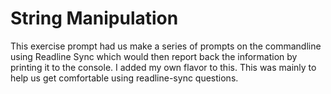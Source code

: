 String Manipulation 
====================

This exercise prompt had us make a series of prompts on the commandline using Readline Sync which would then report back the information by printing it to the console. I added my own flavor to this. This was mainly to help us get comfortable using readline-sync questions.